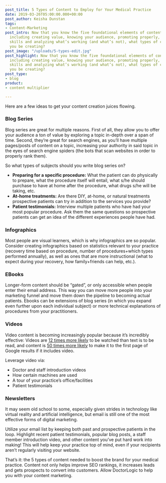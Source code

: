 ```yaml
---
post_title: 5 Types of Content to Employ for Your Medical Practice
date: 2019-03-26T05:00:00.000+00:00
post_author: Keisha Dunstan
tags:
- Content-Marketing
post_intro: Now that you know the five foundational elements of content marketing,
  including creating value, knowing your audience, promoting properly, honing technical
  skills and analyzing what’s working (and what’s not), what types of content should
  you be creating?
post_image: "/uploads/5-types-edit.jpg"
post_highlight: Now that you know the five foundational elements of content marketing,
  including creating value, knowing your audience, promoting properly, honing technical
  skills and analyzing what’s working (and what’s not), what types of content should
  you be creating?
post_type:
- blog
product:
- content multiplier

---
```

Here are a few ideas to get your content creation juices flowing.

### Blog Series

Blog series are great for multiple reasons. First of all, they allow you to offer your audience a ton of value by exploring a topic in-depth over a span of time. Second, they’re great for search engines, as you’ll have multiple pages/posts of content on a topic, increasing your authority in said topic in the eyes of search engine spiders (the bots that scan websites in order to properly rank them).

So what types of subjects should you write blog series on?

* **Preparing for a specific procedure:** What the patient can do physically to prepare, what the procedure itself will entail, what s/he should purchase to have at home after the procedure, what drugs s/he will be taking, etc.
* **At-home treatments:** Are there DIY, at-home, or natural treatments prospective patients can try in addition to the services you provide?
* **Patient testimonials:** Interview multiple patients who have had your most popular procedure. Ask them the same questions so prospective patients can get an idea of the different experiences people have had.

### Infographics

Most people are visual learners, which is why infographics are so popular. Consider creating infographics based on statistics relevant to your practice (recovery time based on procedure, number of procedures+which types performed annually), as well as ones that are more instructional (what to expect during your recovery, how family+friends can help, etc.).

### EBooks

Longer-form content should be “gated”, or only accessible when people enter their email address. This way you can move more people into your marketing funnel and move them down the pipeline to becoming actual patients. Ebooks can be extensions of blog series (in which you expand even further upon each individual subject) or more technical explanations of procedures from your practitioners.

### Videos

Video content is becoming increasingly popular because it’s incredibly effective: Videos are [12 times more likely](https://www.vidyard.com/blog/science-behind-why-video-works/) to be watched than text is to be read, and content is [50 times more likely](https://go.forrester.com/blogs/09-01-08-the_easiest_way_to_a_first_page_ranking_on_google/) to make it to the first page of Google results if it includes video.

Leverage video via:

* Doctor and staff introduction videos
* How certain machines are used
* A tour of your practice’s office/facilities
* Patient testimonials

### Newsletters

It may seem old school to some, especially given strides in technology like virtual reality and artificial intelligence, but email is still one of the most effective forms of digital marketing.

Utilize your email list by keeping both past and prospective patients in the loop. Highlight recent patient testimonials, popular blog posts, a staff member introduction video, and other content you’ve put hard work into making! This will help keep your practice top of mind, even if your recipients aren’t regularly visiting your website.

That’s it: the 5 types of content needed to boost the brand for your medical practice. Content not only helps improve SEO rankings, it increases leads and gets prospects to convert into customers. Allow DoctorLogic to help you with your content marketing.